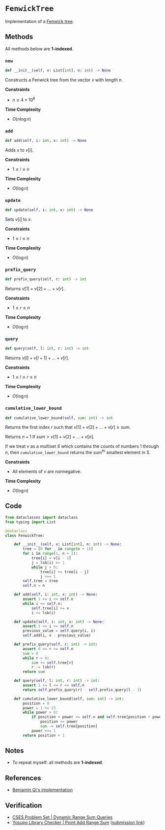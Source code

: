 # `FenwickTree`
Implementation of a [Fenwick tree](https://en.wikipedia.org/wiki/Fenwick_tree).

## Methods
All methods below are **1-indexed**.

### `new`
```python
def __init__(self, v: List[int], n: int) -> None
```

Constructs a Fenwick tree from the vector $v$ with length $n$.

**Constraints**
- $n \le 4 \times 10^{6}$ 

**Time Complexity**
- $O(n \log n)$

### `add`
```python
def add(self, i: int, x: int) -> None
```

Adds $x$ to $v[i]$.

**Constraints**
- $1 \le i \le n$

**Time Complexity**
- $O(\log n)$

### `update`
```python
def update(self, i: int, x: int) -> None
```

Sets $v[i]$ to $x$.

**Constraints**
- $1 \le i \le n$

**Time Complexity**
- $O(\log n)$

### `prefix_query`
```python
def prefix_query(self, r: int) -> int
```

Returns $v[1] + v[2] + \dots + v[r]$.

**Constraints**
- $1 \le r \le n$

**Time Complexity**
- $O(\log n)$

### `query`
```python
def query(self, l: int, r: int) -> int
```

Returns $v[l] + v[l + 1] + \dots + v[r]$.

**Constraints**
- $1 \le l \le r \le n$

**Time Complexity**
- $O(\log n)$

### `cumulative_lower_bound`
```python
def cumulative_lower_bound(self, sum: int) -> int
```

Returns the first index $r$ such that $v[1] + v[2] + \dots + v[r] \ge sum$.

Returns $n + 1$ If $sum > v[1] + v[2] + \dots + v[n]$.

If we treat $v$ as a multiset $S$ which contains the counts of numbers $1$ through $n$, then `cumulative_lower_bound`  returns the $sum^{\text{th}}$ smallest element in $S$.

**Constraints**
- All elements of $v$ are nonnegative.

**Time Complexity**
- $O(\log n)$

## Code
```python
from dataclasses import dataclass
from typing import List
```

```python
@dataclass
class FenwickTree:

    def __init__(self, v: List[int], n: int) -> None:
        tree = [0 for _ in range(n + 1)]
        for i in range(1, n + 1):
            tree[i] = v[i - 1]
            j = lsb(i) >> 1
            while j > 0:
                tree[i] += tree[i - j]
                j >>= 1
        self.tree = tree
        self.n = n

    def add(self, i: int, x: int) -> None:
        assert 1 <= i <= self.n
        while i <= self.n:
            self.tree[i] += x
            i += lsb(i)

    def update(self, i: int, x: int) -> None:
        assert 1 <= i <= self.n
        previous_value = self.query(i, i)
        self.add(i, x - previous_value)

    def prefix_query(self, r: int) -> int:
        assert 0 <= r <= self.n
        sum = 0
        while r > 0:
            sum += self.tree[r]
            r -= lsb(r)
        return sum

    def query(self, l: int, r: int) -> int:
        assert 1 <= l <= r <= self.n
        return self.prefix_query(r) - self.prefix_query(l - 1)

    def cumulative_lower_bound(self, sum: int) -> int:
        position = 0
        power = 1 << 23
        while power > 0:
            if position + power <= self.n and self.tree[position + power] < sum:
                position += power
                sum -= self.tree[position]
            power >>= 1
        return position + 1
```

## Notes
- To repeat myself: all methods are **1-indexed**.

## References
- [Benjamin Qi's implementation](https://github.com/bqi343/USACO/blob/master/Implementations/content/data-structures/1D%20Range%20Queries%20(9.2)/BIT.h)

## Verification
- [CSES Problem Set | Dynamic Range Sum Queries](https://cses.fi/problemset/task/1648)
- [Yosupo Library Checker | Point Add Range Sum](https://judge.yosupo.jp/problem/point_add_range_sum) ([submission link](https://judge.yosupo.jp/submission/94590))